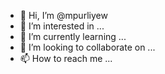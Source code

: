 - 👋 Hi, I’m @mpurliyew
- 👀 I’m interested in ...
- 🌱 I’m currently learning ...
- 💞️ I’m looking to collaborate on ...
- 📫 How to reach me ...

<!---
mpurliyew/mpurliyew is a ✨ special ✨ repository because its `README.md` (this file) appears on your GitHub profile.
You can click the Preview link to take a look at your changes.
--->
